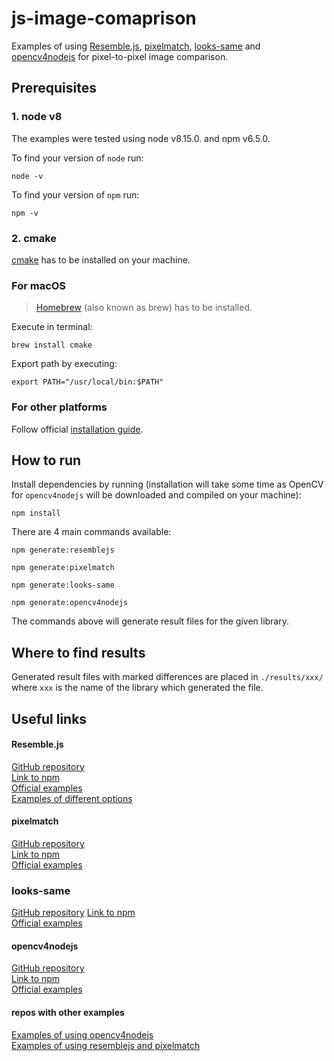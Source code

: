 # js-image-comaprison

Examples of using [Resemble.js](https://github.com/rsmbl/Resemble.js), [pixelmatch](https://github.com/mapbox/pixelmatch), 
[looks-same](https://github.com/gemini-testing/looks-same) and [opencv4nodejs](https://github.com/justadudewhohacks/opencv4nodejs/) for pixel-to-pixel image comparison.

## Prerequisites

### 1. node v8

The examples were tested using node v8.15.0. and npm v6.5.0.

To find your version of `node` run:
```
node -v
```
To find your version of `npm` run:

```
npm -v
```
### 2. cmake

[cmake](https://cmake.org/) has to be installed on your machine.

### For macOS

> [Homebrew](https://brew.sh/) (also known as brew) has to be installed.

Execute in terminal:
```
brew install cmake
```  

Export path by executing:
```
export PATH="/usr/local/bin:$PATH"
```

### For other platforms

Follow official [installation guide](https://cmake.org/install/).

## How to run

Install dependencies by running (installation will take some time as OpenCV for `opencv4nodejs` will be downloaded and compiled on your machine): 
```
npm install
```

There are 4 main commands available:
```
npm generate:resemblejs
```
```
npm generate:pixelmatch
```
```
npm generate:looks-same
```
```
npm generate:opencv4nodejs
```

The commands above will generate result files for the given library.

## Where to find results

Generated result files with marked differences are placed in `./results/xxx/` where `xxx` is the name of the library 
which generated the file. 

## Useful links

#### Resemble.js

[GitHub repository](https://github.com/rsmbl/Resemble.js)  
[Link to npm](https://www.npmjs.com/package/resemblejs)  
[Official examples](https://github.com/rsmbl/Resemble.js/tree/master/nodejs-tests)  
[Examples of different options](http://rsmbl.github.io/Resemble.js/)  

#### pixelmatch

[GitHub repository](https://github.com/mapbox/pixelmatch)  
[Link to npm](https://www.npmjs.com/package/pixelmatch)  
[Official examples](https://github.com/mapbox/pixelmatch/tree/master/test)  

### looks-same
[GitHub repository](https://github.com/gemini-testing/looks-same)
[Link to npm](https://www.npmjs.com/package/pixelmatch)  
[Official examples](https://github.com/gemini-testing/looks-same/blob/master/test/test.js)

#### opencv4nodejs

[GitHub repository](https://github.com/justadudewhohacks/opencv4nodejs/)  
[Link to npm](https://www.npmjs.com/package/opencv4nodejs)  
[Official examples](https://github.com/justadudewhohacks/opencv4nodejs/tree/master/examples) 

#### repos with other examples

[Examples of using opencv4nodejs](https://github.com/unrealgear/js-opencv4nodejs-example)  
[Examples of using resemblejs and pixelmatch](https://github.com/unrealgear/old-js-image-comparison)  
